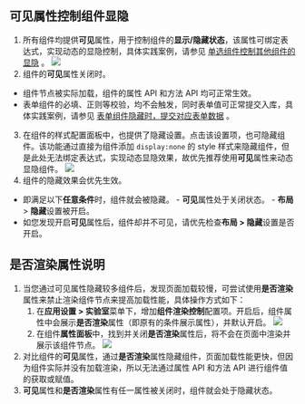 ## 可见属性控制组件显隐
1. 所有组件均提供**可见**属性，用于控制组件的**显示/隐藏状态**，该属性可绑定表达式，实现动态的显隐控制，具体实践案例，请参见 [单选组件控制其他组件的显隐](https://cloud.tencent.com/document/product/1301/83709#.E5.8D.95.E9.80.89.E7.BB.84.E4.BB.B6.E6.8E.A7.E5.88.B6.E5.85.B6.E4.BB.96.E7.BB.84.E4.BB.B6.E7.9A.84.E6.98.BE.E9.9A.90) 。
![](https://qcloudimg.tencent-cloud.cn/raw/cb51bddd5a8024825d198720df9752e9.png)
2. 组件的**可见**属性关闭时。
 - 组件节点被实际加载，组件的属性 API 和方法 API 均可正常生效。
 - 表单组件的必填、正则等校验，均不会触发，同时表单值可正常提交入库，具体实践案例，请参见 [表单组件隐藏时，提交对应表单数据](https://cloud.tencent.com/document/product/1301/83709#.E8.A1.A8.E5.8D.95.E7.BB.84.E4.BB.B6.E9.9A.90.E8.97.8F.E6.97.B6.EF.BC.8C.E6.8F.90.E4.BA.A4.E5.AF.B9.E5.BA.94.E8.A1.A8.E5.8D.95.E6.95.B0.E6.8D.AE) 。
3. 在组件的样式配置面板中，也提供了隐藏设置。点击该设置项，也可隐藏组件。该功能通过直接为组件添加 `display:none` 的 style 样式来隐藏组件，但是此处无法绑定表达式，实现动态显隐效果，故优先推荐使用**可见**属性来动态显隐组件。
![](https://qcloudimg.tencent-cloud.cn/raw/6c711d281ed10cb0c1339dd9f07a3336.png)
4. 组件的隐藏效果会优先生效。
 - 即满足以下**任意条件**时，组件就会被隐藏。
        - **可见**属性处于关闭状态。
        - **布局** > **隐藏**设置被开启。
 - 如您发现开启**可见**属性后，组件却并不可见，请优先检查**布局 > 隐藏**设置是否开启。




## 是否渲染属性说明
1. 当您通过可见属性隐藏较多组件后，发现页面加载较慢，可尝试使用**是否渲染**属性来禁止渲染组件节点来提高加载性能，具体操作方式如下：
   1. 在**应用设置 > 实验室**菜单下，增加**组件渲染控制**配置项。开启后，组件属性中会展示**是否渲染**属性（即原有的条件展示属性），并默认开启。
![](https://qcloudimg.tencent-cloud.cn/raw/a04e69bb0844996591306152d922f910.png)
   2. 在组件**属性面板**中，找到并关闭**是否渲染**属性后，将不会在页面中渲染并展示该组件节点。
![](https://qcloudimg.tencent-cloud.cn/raw/25144d4c4175727000b3c4dedec1edcb.png)
2. 对比组件的**可见**属性，通过**是否渲染**属性隐藏组件，页面加载性能更快，但因为组件实际并没有加载渲染，所以无法通过属性 API 和方法 API 进行组件值的获取或赋值。
3. **可见**属性和**是否渲染**属性有任一属性被关闭时，组件就会处于隐藏状态。
